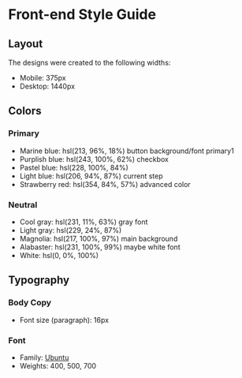 # Front-end Style Guide

## Layout

The designs were created to the following widths:

- Mobile: 375px
- Desktop: 1440px

## Colors

### Primary

- Marine blue: hsl(213, 96%, 18%)           button background/font primary1
- Purplish blue: hsl(243, 100%, 62%)      checkbox
- Pastel blue: hsl(228, 100%, 84%)
- Light blue: hsl(206, 94%, 87%)        current step
- Strawberry red: hsl(354, 84%, 57%)   advanced color

### Neutral

- Cool gray: hsl(231, 11%, 63%)     gray font
- Light gray: hsl(229, 24%, 87%)    
- Magnolia: hsl(217, 100%, 97%)     main background
- Alabaster: hsl(231, 100%, 99%)    maybe white font
- White: hsl(0, 0%, 100%)

## Typography

### Body Copy

- Font size (paragraph): 16px

### Font

- Family: [Ubuntu](https://fonts.google.com/specimen/Ubuntu)
- Weights: 400, 500, 700
